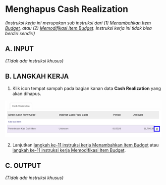 # Menghapus Cash Realization

*(Instruksi kerja ini merupakan sub instruksi dari (1) [Menambahkan Item Budget](./menambahkan-item-budget.md), atau (2) [Memodifikasi Item Budget](./memodifikasi-item-budget.md). Instruksi kerja ini tidak bisa berdiri sendiri)*

## A. INPUT

*(Tidak ada instruksi khusus)*

## B. LANGKAH KERJA

1. Klik icon tempat sampah pada bagian kanan data **Cash Realization** yang akan dihapus.

![](../../img/financial-budget/icon-hapus-cash-realization.png)

2. Lanjutkan [langkah ke-11 instruksi kerja Menambahkan Item Budget](./menambahkan-item-budget.md#l11) atau [langkah ke-11 instruksi kerja Memodifikasi Item Budget](./memodifikasi-item-budget.md#l11).

## C. OUTPUT

*(Tidak ada instruksi khusus)*
